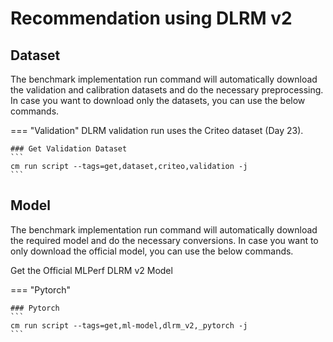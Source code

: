 # Recommendation using DLRM v2

## Dataset

The benchmark implementation run command will automatically download the validation and calibration datasets and do the necessary preprocessing. In case you want to download only the datasets, you can use the below commands.

=== "Validation"
    DLRM validation run uses the Criteo dataset (Day 23).

    ### Get Validation Dataset
    ```
    cm run script --tags=get,dataset,criteo,validation -j
    ```
## Model
The benchmark implementation run command will automatically download the required model and do the necessary conversions. In case you want to only download the official model, you can use the below commands.

Get the Official MLPerf DLRM v2 Model

=== "Pytorch"

    ### Pytorch
    ```
    cm run script --tags=get,ml-model,dlrm_v2,_pytorch -j
    ```

